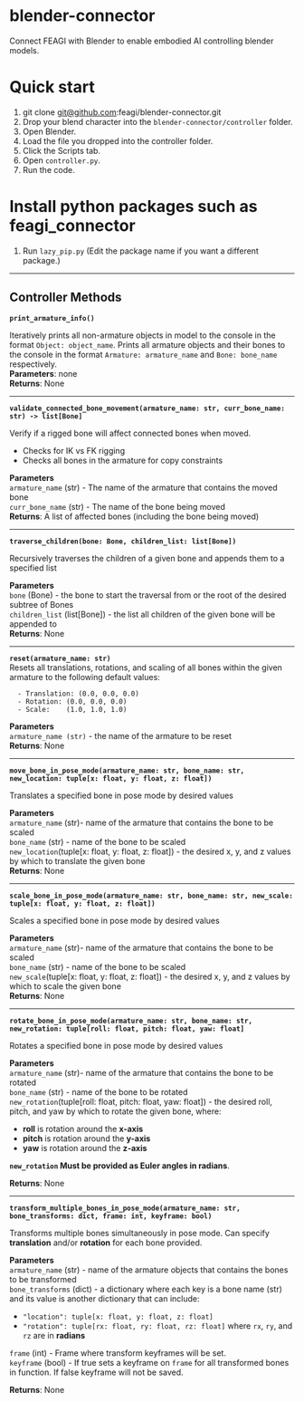 # blender-connector
Connect FEAGI with Blender to enable embodied AI controlling blender models.

# Quick start
1) git clone git@github.com:feagi/blender-connector.git
2) Drop your blend character into the `blender-connector/controller` folder.  
3) Open Blender.
4) Load the file you dropped into the controller folder.  
5) Click the Scripts tab.
6) Open `controller.py`.  
7) Run the code.

# Install python packages such as feagi_connector
1) Run `lazy_pip.py` (Edit the package name if you want a different package.)

---
## Controller Methods

**`print_armature_info()`** 

 Iteratively prints all non-armature objects in model to the console in the format `Object: object_name`. Prints all armature objects and their bones to the console in the format `Armature: armature_name` and `Bone: bone_name` respectively. \
**Parameters**: none\
**Returns**: None

---

**`validate_connected_bone_movement(armature_name: str, curr_bone_name: str) -> list[Bone]`**

Verify if a rigged bone will affect connected bones when moved. 

- Checks for IK vs FK rigging
- Checks all bones in the armature for copy constraints

**Parameters**\
`armature_name` (str) - The name of the armature that contains the moved bone\
`curr_bone_name` (str) - The name of the bone being moved\
**Returns**: A list of affected bones (including the bone being moved)

---
**`traverse_children(bone: Bone, children_list: list[Bone])`**

Recursively traverses the children of a given bone and appends them to a specified list

**Parameters**\
`bone` (Bone) - the bone to start the traversal from or the root of the desired subtree of Bones\
`children_list` (list[Bone]) - the list all children of the given bone will be appended to\
**Returns**: None

---
**`reset(armature_name: str)`**\
Resets all translations, rotations, and scaling of all bones within the given armature to the following default values:

      - Translation: (0.0, 0.0, 0.0)
      - Rotation: (0.0, 0.0, 0.0)
      - Scale:    (1.0, 1.0, 1.0)
**Parameters**\
`armature_name (str)` - the name of the armature to be reset\
**Returns**: None

---
**`move_bone_in_pose_mode(armature_name: str, bone_name: str, new_location: tuple[x: float, y: float, z: float])`**

Translates a specified bone in pose mode by desired values

**Parameters**\
`armature_name` (str)- name of the armature that contains the bone to be scaled\
`bone_name` (str) - name of the bone to be scaled\
`new_location`(tuple[x: float, y: float, z: float]) - the desired x, y, and z values by which to translate the given bone\
**Returns**: None

---

**`scale_bone_in_pose_mode(armature_name: str, bone_name: str, new_scale: tuple[x: float, y: float, z: float])`**

Scales a specified bone in pose mode by desired values

**Parameters**\
`armature_name` (str)- name of the armature that contains the bone to be scaled\
`bone_name` (str) - name of the bone to be scaled\
`new_scale`(tuple[x: float, y: float, z: float]) - the desired x, y, and z values by which to scale the given bone\
**Returns**: None

---
**`rotate_bone_in_pose_mode(armature_name: str, bone_name: str, new_rotation: tuple[roll: float, pitch: float, yaw: float]`**

Rotates a specified bone in pose mode by desired values

**Parameters**\
`armature_name` (str)- name of the armature that contains the bone to be rotated\
`bone_name` (str) - name of the bone to be rotated\
`new_rotation`(tuple[roll: float, pitch: float, yaw: float]) - the desired roll, pitch, and yaw by which to rotate the given bone, where:

-  **roll** is rotation around the **x-axis**
- **pitch** is rotation around the **y-axis**
- **yaw** is rotation around the **z-axis**

**`new_rotation` Must be provided as Euler angles in radians**.

**Returns**: None

---
**`transform_multiple_bones_in_pose_mode(armature_name: str, bone_transforms: dict, frame: int, keyframe: bool)`**

Transforms multiple bones simultaneously in pose mode. Can specify **translation** and/or **rotation** for each bone provided.

**Parameters**\
`armature_name` (str) - name of the armature objects that contains the bones to be transformed \
`bone_transforms` (dict) - a dictionary where each key is a bone name (str) and its value is another dictionary that can include:

- `"location": tuple[x: float, y: float, z: float]`
- `"rotation": tuple[rx: float, ry: float, rz: float]` where `rx`, `ry`, and `rz` are in **radians**

`frame` (int) - Frame where transform keyframes will be set. \
`keyframe` (bool) - If true sets a keyframe on `frame` for all transformed bones in function. If false keyframe will not be saved.

**Returns**: None